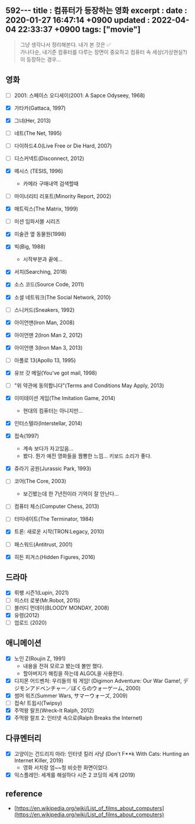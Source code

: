 592---
title   : 컴퓨터가 등장하는 영화
excerpt : 
date    : 2020-01-27 16:47:14 +0900
updated : 2022-04-04 22:33:37 +0900
tags: ["movie"]
---

> 그냥 생각나서 정리해본다. 내가 본 것은 ✅  
가나다순, 내기준 컴퓨터를 다루는 장면이 중요하고 컴퓨터 속 세상(가상현실?)이 등장하는 경우... 

## 영화
* [ ] 2001: 스페이스 오디세이(2001: A Sapce Odyseey, 1968)
* [X] 가타카(Gattaca, 1997)
* [X] 그녀(Her, 2013)
* [ ] 네트(The Net, 1995) 
* [ ] 다이하드4.0(Live Free or Die Hard, 2007)
* [ ] 디스커넥트(Disconnect, 2012)
* [X] 떼시스 (TESIS, 1996)
    * 카메라 구매내역 검색할때 
* [ ] 마이너리티 리포트(Minority Report, 2002)
* [X] 매트릭스(The Matrix, 1999)
* [ ] 미션 임파서블 시리즈 
* [X] 미술관 옆 동물원(1998)
* [X] 빅(Big, 1988)
    * 시작부분과 끝에...
* [X] 서치(Searching, 2018)
* [X] 소스 코드(Source Code, 2011)
* [X] 소셜 네트워크(The Social Network, 2010)
* [ ] 스니커드(Sneakers, 1992)
* [X] 아이언맨(Iron Man, 2008)
* [X] 아이언맨 2(Iron Man 2, 2012)
* [X] 아이언맨 3(Iron Man 3, 2013)
* [ ] 아폴로 13(Apollo 13, 1995)
* [X] 유브 갓 메일(You've got mail, 1998)
* [ ] "위 약관에 동의합니다"(Terms and Conditions May Apply, 2013)
* [X] 이미테이션 게임(The Imitation Game, 2014)
    * 현대의 컴퓨터는 아니지만...
* [X] 인터스텔라(Interstellar, 2014)
* [X] 접속(1997)
    * 계속 보다가 자고있음...  
    * 봤다. 뭔가 예전 영화들을 짬뽕한 느낌... 키보드 소리가 좋다.
* [X] 쥬라기 공원(Jurassic Park, 1993)
* [ ] 코어(The Core, 2003)
    * 보긴봤는데 한 7년전이라 기억이 잘 안난다...
* [ ] 컴퓨터 체스(Computer Chess, 2013)
* [ ] 터미네이트(The Terminator, 1984)
* [X] 트론: 새로운 시작(TRON:Legacy, 2010)
* [ ] 패스워드(Antitrust, 2001) 
* [X] 히든 피겨스(Hidden Figures, 2016)


## 드라마
* [X] 뤼팽 시즌1(Lupin, 2021)  
* [ ] 미스터 로봇(Mr.Robot, 2015)
* [ ] 블러디 먼데이(BLOODY MONDAY, 2008)
* [X] 유령(2012)  
* [ ] 업로드 (2020)

## 애니메이션 
* [X] 노인 Z(Roujin Z, 1991)
    * 내용을 전혀 모르고 봤는데 볼만 했다.
    * 할아버지가 해킹을 하는데 ALGOL을 사용한다.
* [X] 디지몬 어드벤처: 우리들의 워 게임! (Digimon Adventure: Our War Game!, デジモンアドベンチャー／ぼくらのウォーゲーム, 2000) 
* [X] 썸머 워즈(Summer Wars, サマーウォーズ, 2009)
* [ ] 접속! 트윕시(Twipsy)
* [X] 주먹왕 랄프(Wreck-It Ralph, 2012)
* [X] 주먹왕 랄프 2: 인터넷 속으로(Ralph Breaks the Internet)
## 다큐멘터리  
* [X] 고양이는 건드리지 마라: 인터넷 킬러 사냥 (Don't F**k With Cats: Hunting an Internet Killer, 2019)    
  * 영화 서치랑 엄~~청 비슷한 화면이었다.  
* [X] 익스플레인: 세계를 해설하다 시즌 2 코딩의 세계 (2019)
      
## reference
- [https://en.wikipedia.org/wiki/List_of_films_about_computers](https://en.wikipedia.org/wiki/List_of_films_about_computers)

